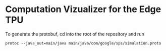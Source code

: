 # Computation Vizualizer for the Edge TPU
To generate the protobuf, cd into the root of the repository and run 
```
protoc --java_out=main/java main/java/com/google/sps/simulation.proto
```
